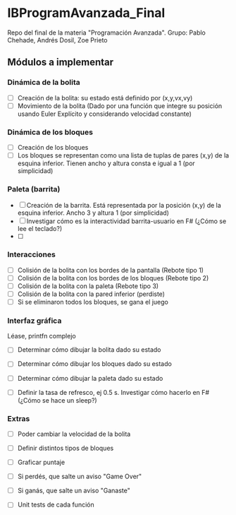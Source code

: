 # IBProgramAvanzada_Final
 Repo del final de la materia "Programación Avanzada". Grupo: Pablo Chehade, Andrés Dosil, Zoe Prieto



## Módulos a implementar

### Dinámica de la bolita
- [ ] Creación de la bolita: su estado está definido por (x,y,vx,vy)
- [ ] Movimiento de la bolita (Dado por una función que integre su posición usando Euler Explícito y considerando velocidad constante)

### Dinámica de los bloques
- [ ] Creación de los bloques
- [ ] Los bloques se representan como una lista de tuplas de pares (x,y) de la esquina inferior. Tienen ancho y altura consta e igual a 1 (por simplicidad)

### Paleta (barrita)
- [ ] Creación de la barrita. Está representada por la posición (x,y) de la esquina inferior. Ancho 3 y altura 1 (por simplicidad)
- [ ] Investigar cómo es la interactividad barrita-usuario en F# (¿Cómo se lee el teclado?)
- [ ] 

### Interacciones
- [ ] Colisión de la bolita con los bordes de la pantalla (Rebote tipo 1)
- [ ] Colisión de la bolita con los bordes de los bloques (Rebote tipo 2)
- [ ] Colisión de la bolita con la paleta (Rebote tipo 3)
- [ ] Colisión de la bolita con la pared inferior (perdiste)
- [ ] Si se eliminaron todos los bloques, se gana el juego

### Interfaz gráfica
Léase, printfn complejo
- [ ] Determinar cómo dibujar la bolita dado su estado
- [ ] Determinar cómo dibujar los bloques dado su estado
- [ ] Determinar cómo dibujar la paleta dado su estado
- [ ] Definir la tasa de refresco, ej 0.5 s. Investigar cómo hacerlo en F# (¿Cómo se hace un sleep?)


### Extras
- [ ] Poder cambiar la velocidad de la bolita
- [ ] Definir distintos tipos de bloques
- [ ] Graficar puntaje
- [ ] Si perdés, que salte un aviso "Game Over"
- [ ] Si ganás, que salte un aviso "Ganaste"
- [ ] Unit tests de cada función






